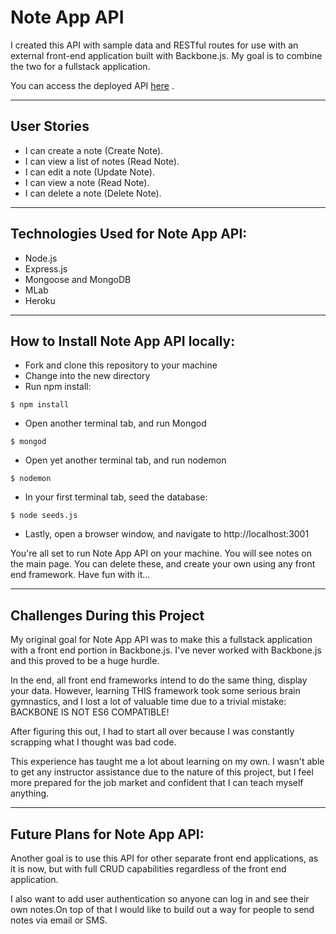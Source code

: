 # Note App API

 I created this API with sample data and RESTful routes for use with an external front-end application built with Backbone.js. My goal is to combine the two for a fullstack application.

 You can access the deployed API [here](https://jot-tt.herokuapp.com/api/notes) .  

--------------------------------------------
## User Stories

* I can create a note (Create Note).
* I can view a list of notes (Read Note).
* I can edit a note (Update Note).
* I can view a note (Read Note).
* I can delete a note (Delete Note).

--------------------------------------------

## Technologies Used for Note App API:

* Node.js
* Express.js
* Mongoose and MongoDB
* MLab
* Heroku

--------------------------------------------
## How to Install Note App API locally:

* Fork and clone this repository to your machine
* Change into the new directory
* Run npm install:

```
$ npm install

```
* Open another terminal tab, and run Mongod

```
$ mongod

```
* Open yet another terminal tab, and run nodemon
```
$ nodemon

```
* In your first terminal tab, seed the database:
```
$ node seeds.js

```
* Lastly, open a browser window, and navigate to http://localhost:3001

You're all set to run Note App API on your machine. You will see notes on the main page. You can delete these, and create your own using any front end framework. Have fun with it... 

--------------------------------------------
## Challenges During this Project
My original goal for Note App API was to make this a fullstack application with a front end portion in Backbone.js. I've never worked with Backbone.js and this  proved to be a huge hurdle. 

In the end, all front end frameworks intend to do the same thing, display your data. However, learning THIS framework took some serious brain gymnastics, and I lost a lot of valuable time due to a trivial mistake: BACKBONE IS NOT ES6 COMPATIBLE!

After figuring this out, I had to start all over because I was constantly scrapping what I thought was bad code. 

This experience has taught me a lot about learning on my own. I wasn't able to get any instructor assistance due to the nature of this project, but I feel more prepared for the job market and confident that I can teach myself anything.

--------------------------------------------
## Future Plans for Note App API:



Another goal is to use this API for other separate front end applications, as it is now, but with full CRUD capabilities regardless of the front end application.

I also want to add user authentication so anyone can log in and see their own notes.On top of that I would like to build out a way for people to send notes via email or SMS.



